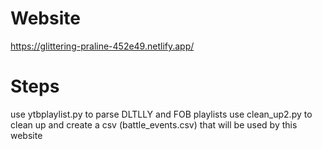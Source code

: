 # Website
https://glittering-praline-452e49.netlify.app/ 

# Steps 
use ytbplaylist.py to parse DLTLLY and FOB playlists
use clean_up2.py to clean up and create a csv (battle_events.csv) that will be used by this website 
